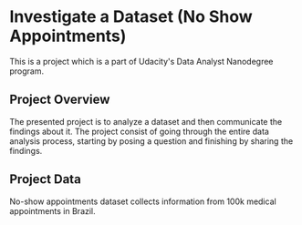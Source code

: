 # Investigate a Dataset (No Show Appointments)
This is a project which is a part of Udacity's Data Analyst Nanodegree program.

## Project Overview
The presented project is to analyze a dataset and then communicate the findings about it. The project consist of going through the entire data analysis process, starting by posing a question and finishing by sharing the findings.

## Project Data
No-show appointments dataset collects information from 100k medical appointments in Brazil. 
